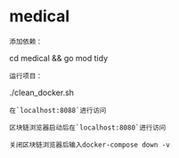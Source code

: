 # medical

```
添加依赖：
```
cd medical && go mod tidy
```
运行项目：
```
./clean_docker.sh
```
在`localhost:8088`进行访问

区块链浏览器启动后在`localhost:8080`进行访问

关闭区块链浏览器后输入docker-compose down -v